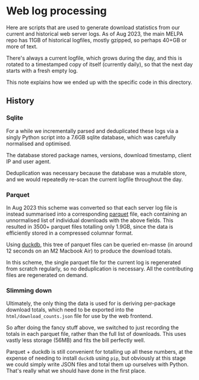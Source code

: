# Web log processing

Here are scripts that are used to generate download statistics from
our current and historical web server logs. As of Aug 2023, the main
MELPA repo has 11GB of historical logfiles, mostly gzipped, so perhaps
40+GB or more of text.

There's always a current logfile, which grows during the day, and this
is rotated to a timestamped copy of itself (currently daily), so that
the next day starts with a fresh empty log.

This note explains how we ended up with the specific code in this
directory.

## History

### Sqlite

For a while we incrementally parsed and deduplicated these logs via a
singly Python script into a 7.6GB sqlite database, which was carefully
normalised and optimised.

The database stored package names, versions, download timestamp,
client IP and user agent.

Deduplication was necessary because the database was a mutable store,
and we would repeatedly re-scan the current logfile throughout the
day.

### Parquet

In Aug 2023 this scheme was converted so that each server log file is
instead summarised into a corresponding
[parquet](https://parquet.apache.org/) file, each containing an
unnormalised list of individual downloads with the above fields. This
resulted in 3500+ parquet files totalling only 1.9GB, since the data
is efficiently stored in a compressed columnar format.

Using [duckdb](https://duckdb.org), this tree of parquet files can be
queried en-masse (in around 12 seconds on an M2 Macbook Air) to
produce the download totals.

In this scheme, the single parquet file for the current log is
regenerated from scratch regularly, so no deduplication is
necessary. All the contributing files are regenerated on demand.

### Slimming down

Ultimately, the only thing the data is used for is deriving
per-package download totals, which need to be exported into the
`html/download_counts.json` file for use by the web frontend.

So after doing the fancy stuff above, we switched to just recording
the totals in each parquet file, rather than the full list of
downloads. This uses vastly less storage (56MB) and fits the
bill perfectly well.

Parquet + duckdb is still convenient for totalling up all these
numbers, at the expense of needing to install `duckdb` using `pip`, but
obviously at this stage we could simply write JSON files and total
them up ourselves with Python. That's really what we should have
done in the first place.
